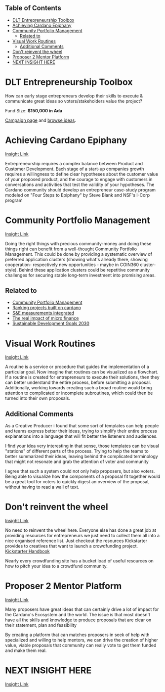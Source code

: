 ## Table of Contents

- [DLT Entrepreneurship Toolbox](#dlt-entrepreneurship-toolbox)
- [Achieving Cardano Epiphany](#achieving-cardano-epiphany)
- [Community Portfolio Management](#community-portfolio-management)
  - [Related to](#related-to)
- [Visual Work Routines](#visual-work-routines)
  - [Additional Comments](#additional-comments)
- [Don't reinvent the wheel](#dont-reinvent-the-wheel)
- [Proposer 2 Mentor Platform](#proposer-2-mentor-platform)
- [NEXT INSIGHT HERE](#next-insight-here)

# DLT Entrepreneurship Toolbox

How can early stage entrepreneurs develop their skills to execute & communicate great ideas so voters/stakeholders value the project?

Fund Size: **$150,000 in Ada**

[Campaign page](https://cardano.ideascale.com/a/campaign-home/26113) and [browse ideas](https://cardano.ideascale.com/a/ideas/top/campaign-filter/byids/campaigns/26113/stage/unspecified).

# Achieving Cardano Epiphany

[Insight Link](https://cardano.ideascale.com/a/dtd/Achieving-Cardano-Epiphany/364964-48088)

Entrepreneurship requires a complex balance between Product and Customer Development. Each stage of a start-up companies growth requires a willingness to define clear hypotheses about the customer value of your proposed product, and the courage to engage with customers in conversations and activities that test the validity of your hypotheses. The Cardano community should develop an entrepreneur case-study program modeled on "Four Steps to Epiphany" by Steve Blank and NSF's I-Corp program

# Community Portfolio Management

[Insight Link](https://cardano.ideascale.com/a/dtd/Community-Portfolio-Management/365230-48088)

Doing the right things with precious community-money and doing these things right can benefit from a well-thought Community Portfolio Management. This could be done by providing a systematic overview of preferred application clusters (showing what's already there, showing cooperation- respectively new opportunities - maybe in COIN360 cluster-style). Behind these application clusters could be repetitive community challenges for securing stable long-term investment into promising areas.

## Related to

- [Community Portfolio Management](https://cardano.ideascale.com/a/dtd/Community-Portfolio-Management/365230-48088)
- [Ranking projects built on cardano](https://cardano.ideascale.com/a/dtd/Ranking-projects-built-on-cardano/365602-48088)
- [S&E measurements integrated](https://cardano.ideascale.com/a/dtd/S-E-measurements-integrated-with-th/365205-48088)
- [The real impact of micro finance](https://cardano.ideascale.com/a/dtd/The-real-impact-of-micro-finance/365200-48088)
- [Sustainable Development Goals 2030](https://cardano.ideascale.com/a/dtd/Sustainable-Development-Goals-2030/351795-48088)


# Visual Work Routines

[Insight Link](https://cardano.ideascale.com/a/dtd/Visual-Work-Routines/365546-48088)

A routine is a service or procedure that guides the implementation of a particular goal. Now imagine that routines can be visualized as a flowchart. If a routine is created for entrepreneurs to execute their solutions, then they can better understand the entire process, before submitting a proposal. Additionally, working towards creating such a broad routine would bring attention to complicated or incomplete subroutines, which could then be turned into their own proposals.

## Additional Comments

As a Creative Producer i found that some sort of templates can help people and teams express better their ideas, trying to simplify their entire process explanations into a language that will fit better the listeners and audiences.

I find your idea very interesting in that sense, those templates can be visual "stations" of different parts of the process. Trying to help the teams to better summarized their ideas, leaving behind the complicated terminology that might not resonate and grab the attention of voter and community

I agree that such a system could not only help proposers, but also voters. Being able to visualize how the components of a proposal fit together would be a great tool for voters to quickly digest an overview of the proposal, without having to read a wall of text.

# Don't reinvent the wheel

[Insight Link](https://cardano.ideascale.com/a/dtd/Don-t-reinvent-the-wheel/366178-48088)

No need to reinvent the wheel here. Everyone else has done a great job at providing resources for entrepreneurs we just need to collect them all into a nice organised reference list. Just checkout the resources Kickstarter provides to creatives that want to launch a crowdfunding project. [Kickstarter Handbook](https://www.kickstarter.com/help/handbook)

Nearly every crowdfunding site has a bucket load of useful resources on how to pitch your idea to a crowdfund community.

# Proposer 2 Mentor Platform

[Insight Link](https://cardano.ideascale.com/a/dtd/Proposer-2-Mentor-Platform/366256-48088)

Many proposers have great ideas that can certainly drive a lot of impact for the Cardano's Ecosystem and the world. The issue is that most doesn't have all the skills and knowledge to produce proposals that are clear on their statement, plan and feasibility

By creating a platform that can matches proposers in seek of help with specialized and willing to help mentors, we can drive the creation of higher value, viable proposals that community can really vote to get them funded and make them real.

# NEXT INSIGHT HERE

[Insight Link]()